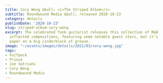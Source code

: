 ```yaml
---
title: Cory Wong &bull; <i>The Striped Album</i>
subtitle: Roundwound Media &bull; released 2020-10-23
category: details
publishDate: '2020-10-23'
slug: striped-album-cory-wong
excerpt: The celebrated funk guitarist releases this collection of R&B and/or big-band
  inflected compositions, featuring some notable guest stars, but it’s all just wrapping
  paper on a big cinderblock of groove.
image: "~/assets/images/details/2021/03/cory-wong.jpg"
tags:
- Vulfpeck
- Prince
- Joe Satriani
- Cory Wong
- Roundwound Media
---
```


